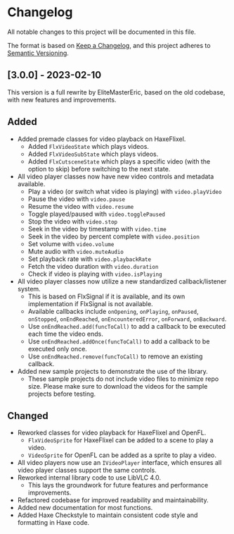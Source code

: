 # Changelog
All notable changes to this project will be documented in this file.

The format is based on [Keep a Changelog](https://keepachangelog.com/en/1.0.0/), and this project adheres to [Semantic Versioning](https://semver.org/spec/v2.0.0.html).

## [3.0.0] - 2023-02-10
This version is a full rewrite by EliteMasterEric, based on the old codebase, with new features and improvements.
## Added
- Added premade classes for video playback on HaxeFlixel.
    - Added `FlxVideoState` which plays videos.
    - Added `FlxVideoSubState` which plays videos.
    - Added `FlxCutsceneState` which plays a specific video (with the option to skip) before switching to the next state.
- All video player classes now have new video controls and metadata available.
    - Play a video (or switch what video is playing) with `video.playVideo`
    - Pause the video with `video.pause`
    - Resume the video with `video.resume`
    - Toggle played/paused with `video.togglePaused`
    - Stop the video with `video.stop`
    - Seek in the video by timestamp with `video.time`
    - Seek in the video by percent complete with `video.position`
    - Set volume with `video.volume`
    - Mute audio with `video.muteAudio`
    - Set playback rate with `video.playbackRate`
    - Fetch the video duration with `video.duration`
    - Check if video is playing with `video.isPlaying`
- All video player classes now utilize a new standardized callback/listener system.
    - This is based on FlxSignal if it is available, and its own implementation if FlxSignal is not available.
    - Available callbacks include `onOpening`, `onPlaying`, `onPaused`, `onStopped`, `onEndReached`, `onEncounteredError`, `onForward`, `onBackward`.
    - Use `onEndReached.add(funcToCall)` to add a callback to be executed each time the video ends.
    - Use `onEndReached.addOnce(funcToCall)` to add a callback to be executed only once.
    - Use `onEndReached.remove(funcToCall)` to remove an existing callback.
- Added new sample projects to demonstrate the use of the library.
    - These sample projects do not include video files to minimize repo size. Please make sure to download the videos for the sample projects before testing.
## Changed
- Reworked classes for video playback for HaxeFlixel and OpenFL.
    - `FlxVideoSprite` for HaxeFlixel can be added to a scene to play a video.
    - `VideoSprite` for OpenFL can be added as a sprite to play a video.
- All video players now use an `IVideoPlayer` interface, which ensures all video player classes support the same controls.
- Reworked internal library code to use LibVLC 4.0.
    - This lays the groundwork for future features and performance improvements.
- Refactored codebase for improved readability and maintainability.
- Added new documentation for most functions.
- Added Haxe Checkstyle to maintain consistent code style and formatting in Haxe code.
